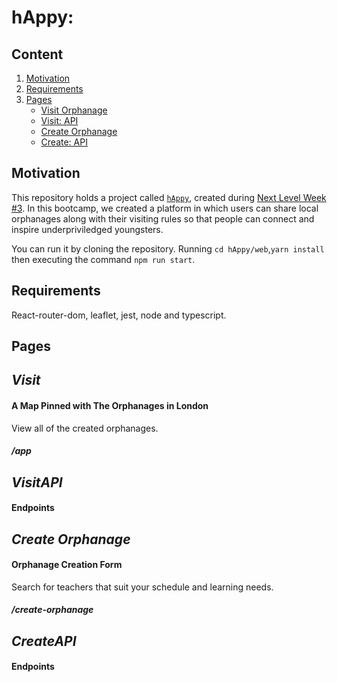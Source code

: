 # hAppy:

## Content

1. [Motivation](#Motivation) 
2. [Requirements](#Requirements)
3. [Pages](#Pages)
    - [Visit Orphanage](#Visit)
    - [Visit: API](#VisitAPI)
    - [Create Orphanage](#Create)
    - [Create: API](#CreateAPI)

## Motivation

This repository holds a project called [`hAppy`](), created during [Next Level Week #3](https://nextlevelweek.com/inscricao/3). In this bootcamp, we created a platform in which users can share local orphanages along with their visiting rules so that people can connect and inspire underpriviledged youngsters.

You can run it by cloning the repository. Running `cd hAppy/web`,`yarn install` then executing the command `npm run start`.

## Requirements

React-router-dom, leaflet, jest, node and typescript.

## Pages
## *Visit*

#### A Map Pinned with The Orphanages in London
View all of the created orphanages.
##### /app

## *VisitAPI*

#### Endpoints

## *Create Orphanage*

#### Orphanage Creation Form
Search for teachers that suit your schedule and learning needs.
##### /create-orphanage

## *CreateAPI*

#### Endpoints

